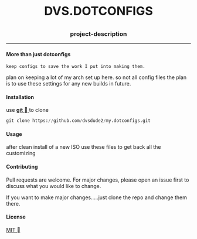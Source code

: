 


**<h3 style="text-align: center;">DVS.DOTCONFIGS</h3>**                      
===================================

**<h3 style="text-align: center;">project-description</h3>**
_______________________________
#### More than just dotconfigs

    keep configs to save the work I put into making them.
plan on keeping a lot of my arch set up here. so not all config files
the plan is to use these settings for any new builds in future.

#### Installation

use [**git**  ](https://git-scm.com/ "download git") to clone

```python
git clone https://github.com/dvsdude2/my.dotconfigs.git
```

#### Usage

after clean install of a new ISO
use these files to get back all the customizing

#### Contributing

Pull requests are welcome. For major changes, please open an issue first to
discuss what you would like to change.

If you want to make major changes.....just clone the repo and change them there.

#### License

[MIT ](https://choosealicense.com/licenses/mit/)
